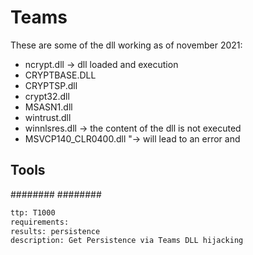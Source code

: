 # Teams

These are some of the dll working as of november 2021:
* ncrypt.dll  -> dll loaded and execution
* CRYPTBASE.DLL
* CRYPTSP.dll
* crypt32.dll
* MSASN1.dll
* wintrust.dll
* winnlsres.dll -> the content of the dll is not executed
* MSVCP140_CLR0400.dll "-> will lead to an error and

## Tools
########
########


```meta
ttp: T1000
requirements: 
results: persistence
description: Get Persistence via Teams DLL hijacking
```
